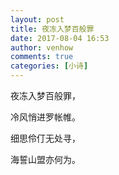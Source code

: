 ```yaml
---
layout: post
title: 夜冻入梦百般罪
date: 2017-08-04 16:53
author: venhow
comments: true
categories: [小诗]
---
```

夜冻入梦百般罪，

冷风悄进罗帐帷。

细思伶仃无处寻，

海誓山盟亦何为。
